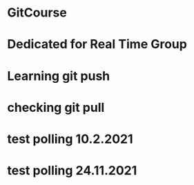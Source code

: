 # GitCourse
# Dedicated for Real Time Group
# Learning git push
# checking git pull
# test polling 10.2.2021
# test polling 24.11.2021    



